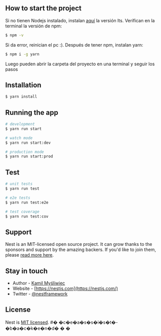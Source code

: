 ## How to start the project
Si no tienen Nodejs instalado, instalan [aquí](https://nodejs.org/en) la versión lts.
Verifican en la terminal la versión de npm:
```bash
$ npm -v
```

Si da error, reinician el pc :).
Después de tener npm, instalan yarn:
```bash
$ npm i -g yarn
```

Luego pueden abrir la carpeta del proyecto en una terminal y seguir los pasos

## Installation

```bash
$ yarn install
```

## Running the app

```bash
# development
$ yarn run start

# watch mode
$ yarn run start:dev

# production mode
$ yarn run start:prod
```

## Test

```bash
# unit tests
$ yarn run test

# e2e tests
$ yarn run test:e2e

# test coverage
$ yarn run test:cov
```

## Support

Nest is an MIT-licensed open source project. It can grow thanks to the sponsors and support by the amazing backers. If you'd like to join them, please [read more here](https://docs.nestjs.com/support).

## Stay in touch

- Author - [Kamil Myśliwiec](https://kamilmysliwiec.com)
- Website - [https://nestjs.com](https://nestjs.com/)
- Twitter - [@nestframework](https://twitter.com/nestframework)

## License

Nest is [MIT licensed](LICENSE).
#� �c�e�a�s�s�i�s�t�-�b�a�c�k�e�n�d�
�
�
